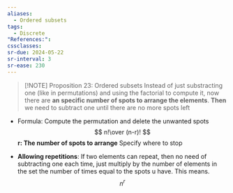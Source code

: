 ```yaml
---
aliases:
  - Ordered subsets
tags:
  - Discrete
"References:": 
cssclasses: 
sr-due: 2024-05-22
sr-interval: 3
sr-ease: 230
---
```


> [!NOTE] Proposition 23: Ordered subsets
> Instead of just substracting one (like in permutations) and using the factorial to compute it, now there are **an specific number of spots to arrange the elements**. 
> **Then** we need to subtract one until there are no more spots left
>
+ Formula: Compute the permutation and delete the unwanted spots
$$
n!\over (n-r)!
$$
	**r: The number of spots to arrange** 
	Specify where to stop


+ **Allowing repetitions**: If two elements can repeat, then no need of subtracting one each time, just multiply by the number of elements in the set the number of times equal to the spots u have. This means. 
$$
n^r
$$
